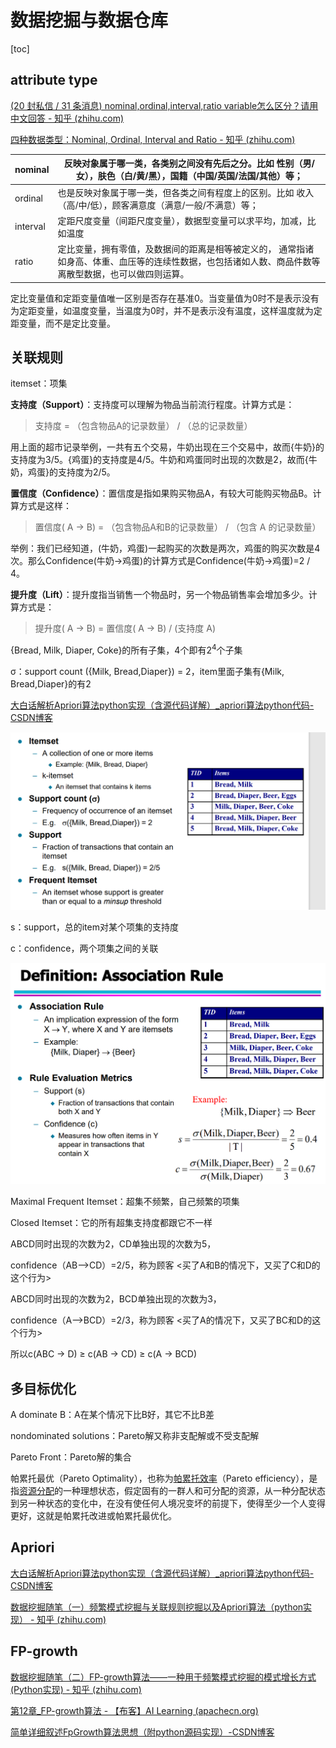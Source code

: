 # 数据挖掘与数据仓库

[toc]

## attribute type

[(20 封私信 / 31 条消息) nominal,ordinal,interval,ratio variable怎么区分？请用中文回答 - 知乎 (zhihu.com)](https://www.zhihu.com/question/41484507)

[四种数据类型：Nominal, Ordinal, Interval and Ratio - 知乎 (zhihu.com)](https://zhuanlan.zhihu.com/p/351544833)

| nominal  | 反映对象属于哪一类，各类别之间没有先后之分。比如 性别（男/女），肤色（白/黄/黑），国籍（中国/英国/法国/其他）等； |
| -------- | ------------------------------------------------------------ |
| ordinal  | 也是反映对象属于哪一类，但各类之间有程度上的区别。比如 收入（高/中/低），顾客满意度（满意/一般/不满意）等； |
| interval | 定距尺度变量（间距尺度变量），数据型变量可以求平均，加减，比如温度 |
| ratio    | 定比变量，拥有零值，及数据间的距离是相等被定义的， 通常指诸如身高、体重、血压等的连续性数据，也包括诸如人数、商品件数等离散型数据，也可以做四则运算。 |

定比变量值和定距变量值唯一区别是否存在基准0。当变量值为0时不是表示没有为定距变量，如温度变量，当温度为0时，并不是表示没有温度，这样温度就为定距变量，而不是定比变量。

## 关联规则

itemset：项集

**支持度（Support）**：支持度可以理解为物品当前流行程度。计算方式是：

> 支持度 = （包含物品A的记录数量） / （总的记录数量）

用上面的超市记录举例，一共有五个交易，牛奶出现在三个交易中，故而{牛奶}的支持度为3/5。{鸡蛋}的支持度是4/5。牛奶和鸡蛋同时出现的次数是2，故而{牛奶，鸡蛋}的支持度为2/5。

**置信度（Confidence）**：置信度是指如果购买物品A，有较大可能购买物品B。计算方式是这样：

> 置信度( A -> B) = （包含物品A和B的记录数量） / （包含 A 的记录数量）

举例：我们已经知道，(牛奶，鸡蛋)一起购买的次数是两次，鸡蛋的购买次数是4次。那么Confidence(牛奶->鸡蛋)的计算方式是Confidence(牛奶->鸡蛋)=2 / 4。

**提升度（Lift）**：提升度指当销售一个物品时，另一个物品销售率会增加多少。计算方式是：

> 提升度( A -> B) = 置信度( A -> B) / (支持度 A)

{Bread, Milk, Diaper, Coke}的所有子集，4个即有$2^4$个子集

σ：support count   ({Milk, Bread,Diaper}) = 2，item里面子集有{Milk, Bread,Diaper}的有2

[大白话解析Apriori算法python实现（含源代码详解）_apriori算法python代码-CSDN博客](https://blog.csdn.net/qq_39872846/article/details/105291265)



![P1](pics\P1.png) 

s：support，总的item对某个项集的支持度

c：confidence，两个项集之间的关联

![P2](pics\P2.png)

Maximal Frequent Itemset：超集不频繁，自己频繁的项集

Closed Itemset：它的所有超集支持度都跟它不一样



ABCD同时出现的次数为2，CD单独出现的次数为5，

confidence（AB–>CD）=2/5，称为顾客 <买了A和B的情况下，又买了C和D的这个行为>

ABCD同时出现的次数为2，BCD单独出现的次数为3，

confidence（A–>BCD）=2/3，称为顾客 <买了A的情况下，又买了BC和D的这个行为>

所以c(ABC  → D)  ≥ c(AB  → CD)  ≥ c(A  → BCD)

## 多目标优化

A dominate B：A在某个情况下比B好，其它不比B差

nondominated solutions：Pareto解又称非支配解或不受支配解

Pareto Front：Pareto解的集合

帕累托最优（Pareto Optimality），也称为[帕累托效率](https://baike.baidu.com/item/帕累托效率/0?fromModule=lemma_inlink)（Pareto efficiency），是指[资源分配](https://baike.baidu.com/item/资源分配/2944359?fromModule=lemma_inlink)的一种理想状态，假定固有的一群人和可分配的资源，从一种分配状态到另一种状态的变化中，在没有使任何人境况变坏的前提下，使得至少一个人变得更好，这就是帕累托改进或帕累托最优化。

## Apriori

[大白话解析Apriori算法python实现（含源代码详解）_apriori算法python代码-CSDN博客](https://blog.csdn.net/qq_39872846/article/details/105291265)

[数据挖掘随笔（一）频繁模式挖掘与关联规则挖掘以及Apriori算法（python实现） - 知乎 (zhihu.com)](https://zhuanlan.zhihu.com/p/410019734)

## FP-growth

[数据挖掘随笔（二）FP-growth算法——一种用于频繁模式挖掘的模式增长方式(Python实现) - 知乎 (zhihu.com)](https://zhuanlan.zhihu.com/p/411594391?theme=dark)

[第12章_FP-growth算法 - 【布客】AI Learning (apachecn.org)](https://ailearning.apachecn.org/ml/12/)

[简单详细叙述FpGrowth算法思想（附python源码实现）-CSDN博客](https://blog.csdn.net/qq_39872846/article/details/106042796)
